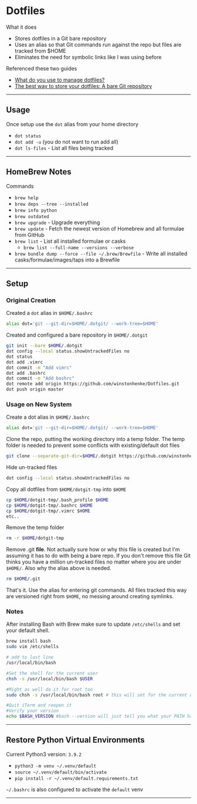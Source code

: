 # Dotfiles

What it does

- Stores dotfiles in a Git bare repository
- Uses an alias so that Git commands run against the repo but files are tracked from \$HOME
- Eliminates the need for symbolic links like I was using before

Referenced these two guides

- [What do you use to manage dotfiles?](https://news.ycombinator.com/item?id=11071754)
- [The best way to store your dotfiles: A bare Git repository](https://developer.atlassian.com/blog/2016/02/best-way-to-store-dotfiles-git-bare-repo/)

---

## Usage

Once setup use the `dot` alias from your home directory

- `dot status`
- `dot add -u` (you do not want to run add all)
- `dot ls-files` - List all files being tracked

---

## HomeBrew Notes

Commands

- `brew help`
- `brew deps --tree --installed`
- `brew info python`
- `brew outdated`
- `brew upgrade` - Upgrade everything
- `brew update` - Fetch the newest version of Homebrew and all formulae from GitHub
- `brew list` - List all installed formulae or casks
  - `brew list --full-name --versions --verbose`
- `brew bundle dump --force --file ~/.brew/Brewfile` - Write all installed casks/formulae/images/taps into a Brewfile

---

## Setup

### Original Creation

Created a `dot` alias in `$HOME/.bashrc`

```bash
alias dot='git --git-dir=$HOME/.dotgit/ --work-tree=$HOME'
```

Created and configured a bare repository in `$HOME/.dotgit`

```bash
git init --bare $HOME/.dotgit
dot config --local status.showUntrackedFiles no
dot status
dot add .vimrc
dot commit -m "Add vimrc"
dot add .bashrc
dot commit -m "Add bashrc"
dot remote add origin https://github.com/winstonhenke/Dotfiles.git
dot push origin master
```

### Usage on New System

Create a dot alias in `$HOME/.bashrc`

```bash
alias dot='git --git-dir=$HOME/.dotgit/ --work-tree=$HOME'
```

Clone the repo, putting the working directory into a temp folder. The temp folder is needed to prevent some conflicts with existing/default dot files

```bash
git clone --separate-git-dir=$HOME/.dotgit https://github.com/winstonhenke/Dotfiles.git $HOME/dotgit-tmp
```

Hide un-tracked files

```bash
dot config --local status.showUntrackedFiles no
```

Copy all dotfiles from `$HOME/dotgit-tmp` into `$HOME`

```bash
cp $HOME/dotgit-tmp/.bash_profile $HOME
cp $HOME/dotgit-tmp/.bashrc $HOME
cp $HOME/dotgit-tmp/.vimrc $HOME
etc..
```

Remove the temp folder

```bash
rm -r $HOME/dotgit-tmp
```

Remove .git **file**. Not actually sure how or why this file is created but I'm assuming it has to do with being a bare repo. If you don't remove this file Git thinks you have a million un-tracked files no matter where you are under `$HOME/`. Also why the alias above is needed.

```bash
rm $HOME/.git
```

That's it. Use the alias for entering git commands. All files tracked this way are versioned right from `$HOME`, no messing around creating symlinks.

### Notes

After installing Bash with Brew make sure to update `/etc/shells` and set your default shell.

```bash
brew install bash
sudo vim /etc/shells

# add to last line
/usr/local/bin/bash

#Set the shell for the current user
chsh -s /usr/local/bin/bash $USER

#Might as well do it for root too
sudo chsh -s /usr/local/bin/bash root # this will set for the current user.

#Quit iTerm and reopen it
#Verify your version
echo $BASH_VERSION #bash --version will just tell you what your PATH has set, not what you are actually running
```

---

## Restore Python Virtual Environments

Current Python3 version: `3.9.2`

- `python3 -m venv ~/.venv/default`
- `source ~/.venv/default/bin/activate`
- `pip install -r ~/.venv/default.requirements.txt`

`~/.bashrc` is also configured to activate the `default` venv

---

